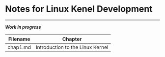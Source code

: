 # Notes for Linux Kenel Development
---

***Work in progress***

Filename  | Chapter
------------- | -------------
chap1.md  | Introduction to the Linux Kernel

